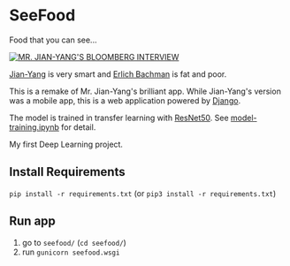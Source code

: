 # SeeFood
Food that you can see...

[![MR. JIAN-YANG'S BLOOMBERG INTERVIEW](https://img.youtube.com/vi/NN1ctbKoXTc/0.jpg)](https://www.youtube.com/watch?v=NN1ctbKoXTc)

[Jian-Yang](https://silicon-valley.fandom.com/wiki/J%C3%ACan-Y%C3%A1ng) is very smart and [Erlich Bachman](https://silicon-valley.fandom.com/wiki/Erlich_Bachman) is fat and poor. 

This is a remake of Mr. Jian-Yang's brilliant app. While Jian-Yang's version was a mobile app, this is a web application powered by [Django](https://www.djangoproject.com/).

The model is trained in transfer learning with [ResNet50](https://iq.opengenus.org/resnet50-architecture/). See [model-training.ipynb](https://github.com/vicw0ng-hk/SeeFood/blob/main/model-training.ipynb) for detail. 

My first Deep Learning project. 

## Install Requirements
`pip install -r requirements.txt` (or `pip3 install -r requirements.txt`)

## Run app
1. go to `seefood/` (`cd seefood/`)
2. run `gunicorn seefood.wsgi`

